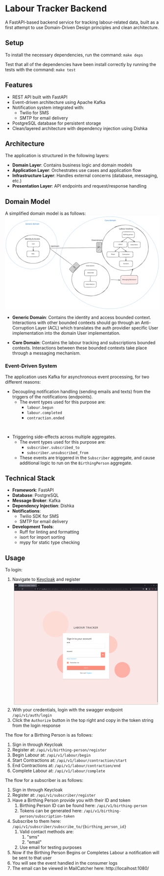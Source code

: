 # Labour Tracker Backend

A FastAPI-based backend service for tracking labour-related data, built as a first attempt to use Domain-Driven Design principles and clean architecture.

## Setup

To install the necessary dependencies, run the command:
`make deps`


Test that all of the dependencies have been install correctly by running the tests with the command:
`make test`

## Features

- REST API built with FastAPI
- Event-driven architecture using Apache Kafka
- Notification system integrated with:
  - Twilio for SMS
  - SMTP for email delivery
- PostgreSQL database for persistent storage
- Clean/layered architecture with dependency injection using Dishka

## Architecture

The application is structured in the following layers:

- **Domain Layer**: Contains business logic and domain models
- **Application Layer**: Orchestrates use cases and application flow
- **Infrastructure Layer**: Handles external concerns (database, messaging, etc.)
- **Presentation Layer**: API endpoints and request/response handling

## Domain Model

A simplified domain model is as follows:
![preview](./docs/images/domain_model.svg)

- **Generic Domain**: Contains the identity and access bounded context. Interactions with other bounded contexts should go through an Anti-Corruption Layer (ACL) which translates the auth providier specific User implementation into the domain User implementation.

- **Core Domain**: Contains the labour tracking and subscriptions bounded contexts. Interactions between these bounded contexts take place through a messaging mechanism.

### Event-Driven System

The application uses Kafka for asynchronous event processing, for two different reasons:
- Decoupling notification handling (sending emails and texts) from the triggers of the notifications (endpoints).
  - The event types used for this purpose are:
    - `labour.begun`
    - `labour.completed`
    - `contraction.ended`
<br>

- Triggering side-effects across multiple aggregates.
  - The event types used for this purpose are:
    - `subscriber.subscribed_to`
    - `subscriber.unsubscribed_from`
  - These events are triggered in the `Subscriber` aggregate, and cause additional logic to run on the `BirthingPerson` aggregate.

## Technical Stack

- **Framework**: FastAPI
- **Database**: PostgreSQL
- **Message Broker**: Kafka
- **Dependency Injection**: Dishka
- **Notifications**:
  - Twilio SDK for SMS
  - SMTP for email delivery
- **Development Tools**:
  - Ruff for linting and formatting
  - isort for import sorting
  - mypy for static type checking

## Usage

To login:
1. Navigate to [Keycloak](localhost:8080/realms/labour_tracker/account) and register
![preview](./docs/images/login.png)
2. With your credentials, login with the swagger endpoint `/api/v1/auth/login`
3. Click the `Authorize` button in the top right and copy in the token string from the login response

The flow for a Birthing Person is as follows:
1. Sign in through Keycloak
2. Register at: `/api/v1/birthing-person/register`
3. Begin Labour at: `/api/v1/labour/begin`
4. Start Contractions at: `/api/v1/labour/contraction/start`
5. End Contractions at: `/api/v1/labour/contraction/end`
6. Complete Labour at: `/api/v1/labour/complete`

The flow for a subscriber is as follows:
1. Sign in through Keycloak
2. Register at: `/api/v1/subscriber/register`
3. Have a Birthing Person provide you with their ID and token
    1. Birthing Person ID can be found here: `/api/v1/birthing-person`
    2. Tokens can be generated here: `/api/v1/birthing-person/subscription-token`
4. Subscribe to them here: `/api/v1/subscriber/subscribe_to/{birthing_person_id}`
    1. Valid contact methods are:
        1. "sms"
        2. "email"
    2. Use email for testing purposes
5. Now if the Birthing Person Begins or Completes Labour a notification will be sent to that user
6. You will see the event handled in the consumer logs
7. The email can be viewed in MailCatcher here: http://localhost:1080/
